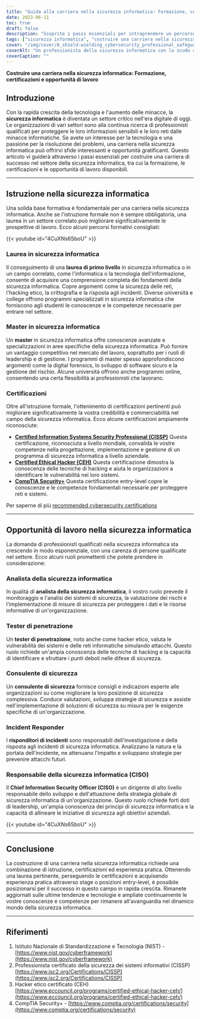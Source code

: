 ```yaml
---
title: "Guida alla carriera nella sicurezza informatica: Formazione, certificazioni e opportunità di lavoro"
date: 2023-06-11
toc: true
draft: false
description: "Scoprite i passi essenziali per intraprendere un percorso di successo nella sicurezza informatica, tra cui formazione, certificazioni e prospettive di lavoro redditizie."
tags: ["sicurezza informatica", "costruire una carriera nella sicurezza informatica", "educazione alla sicurezza informatica", "certificazioni di sicurezza informatica", "opportunità di lavoro nella sicurezza informatica", "carriere tecnologiche", "educazione alla sicurezza informatica", "lavori di sicurezza informatica", "industria della sicurezza informatica", "professionisti della sicurezza informatica", "competenze di sicurezza informatica", "sicurezza della rete", "sicurezza delle informazioni", "analista di sicurezza informatica", "hacking etico", "consulente per la sicurezza informatica", "risposta agli incidenti", "CISO", "strategia di sicurezza informatica", "laurea in sicurezza informatica", "master in sicurezza informatica", "Certificazione CISSP", "Certificazione CEH", "Certificazione CompTIA Security+", "mercato del lavoro della sicurezza informatica", "medicina legale digitale", "gestione del rischio nella sicurezza informatica", "sviluppo sicuro del software", "protezione dei dati", "tendenze della sicurezza informatica"]
cover: "/img/cover/A_shield-wielding_cybersecurity_professional_safeguarding.png"
coverAlt: "Un professionista della sicurezza informatica con lo scudo che protegge le risorse digitali dagli attacchi degli hacker."
coverCaption: ""
---
```


**Costruire una carriera nella sicurezza informatica: Formazione, certificazioni e opportunità di lavoro**

## Introduzione
Con la rapida crescita della tecnologia e l'aumento delle minacce, la **sicurezza informatica** è diventata un settore critico nell'era digitale di oggi. Le organizzazioni di vari settori sono alla continua ricerca di professionisti qualificati per proteggere le loro informazioni sensibili e le loro reti dalle minacce informatiche. Se avete un interesse per la tecnologia e una passione per la risoluzione dei problemi, una carriera nella sicurezza informatica può offrirvi sfide interessanti e opportunità gratificanti. Questo articolo vi guiderà attraverso i passi essenziali per costruire una carriera di successo nel settore della sicurezza informatica, tra cui la formazione, le certificazioni e le opportunità di lavoro disponibili.

______

## Istruzione nella sicurezza informatica
Una solida base formativa è fondamentale per una carriera nella sicurezza informatica. Anche se l'istruzione formale non è sempre obbligatoria, una laurea in un settore correlato può migliorare significativamente le prospettive di lavoro. Ecco alcuni percorsi formativi consigliati:

{{< youtube id="4CuXNs6SboU" >}}

### Laurea in sicurezza informatica
Il conseguimento di una **laurea di primo livello** in sicurezza informatica o in un campo correlato, come l'informatica o la tecnologia dell'informazione, consente di acquisire una comprensione completa dei fondamenti della sicurezza informatica. Copre argomenti come la sicurezza delle reti, l'hacking etico, la crittografia e la risposta agli incidenti. Diverse università e college offrono programmi specializzati in sicurezza informatica che forniscono agli studenti le conoscenze e le competenze necessarie per entrare nel settore.

### Master in sicurezza informatica
Un **master** in sicurezza informatica offre conoscenze avanzate e specializzazioni in aree specifiche della sicurezza informatica. Può fornire un vantaggio competitivo nel mercato del lavoro, soprattutto per i ruoli di leadership e di gestione. I programmi di master spesso approfondiscono argomenti come la digital forensics, lo sviluppo di software sicuro e la gestione del rischio. Alcune università offrono anche programmi online, consentendo una certa flessibilità ai professionisti che lavorano.

### Certificazioni
Oltre all'istruzione formale, l'ottenimento di certificazioni pertinenti può migliorare significativamente la vostra credibilità e commerciabilità nel campo della sicurezza informatica. Ecco alcune certificazioni ampiamente riconosciute:

- [**Certified Information Systems Security Professional (CISSP)**](https://simeononsecurity.com/articles/a-guide-to-earning-the-isc2-cissp-certification/) Questa certificazione, riconosciuta a livello mondiale, convalida le vostre competenze nella progettazione, implementazione e gestione di un programma di sicurezza informatica a livello aziendale.
- [**Certified Ethical Hacker (CEH)**](https://simeononsecurity.com/articles/preparing-for-the-ceh-certified-ethical-hacker-certification-exam/) Questa certificazione dimostra la conoscenza delle tecniche di hacking e aiuta le organizzazioni a identificare le vulnerabilità nei loro sistemi.
- [**CompTIA Security+**](https://simeononsecurity.com/articles/comptias-security-plus-sy0-601-what-do-you-need-to-know/) Questa certificazione entry-level copre le conoscenze e le competenze fondamentali necessarie per proteggere reti e sistemi.

Per saperne di più [recommended cybersecurity certifications](https://simeononsecurity.com/recommendations/certifications/)

______

## Opportunità di lavoro nella sicurezza informatica
La domanda di professionisti qualificati nella sicurezza informatica sta crescendo in modo esponenziale, con una carenza di persone qualificate nel settore. Ecco alcuni ruoli promettenti che potete prendere in considerazione:

### Analista della sicurezza informatica
In qualità di **analista della sicurezza informatica**, il vostro ruolo prevede il monitoraggio e l'analisi dei sistemi di sicurezza, la valutazione dei rischi e l'implementazione di misure di sicurezza per proteggere i dati e le risorse informative di un'organizzazione.

### Tester di penetrazione
Un **tester di penetrazione**, noto anche come hacker etico, valuta le vulnerabilità dei sistemi e delle reti informatiche simulando attacchi. Questo ruolo richiede un'ampia conoscenza delle tecniche di hacking e la capacità di identificare e sfruttare i punti deboli nelle difese di sicurezza.

### Consulente di sicurezza
Un **consulente di sicurezza** fornisce consigli e indicazioni esperte alle organizzazioni su come migliorare la loro posizione di sicurezza complessiva. Conduce valutazioni, sviluppa strategie di sicurezza e assiste nell'implementazione di soluzioni di sicurezza su misura per le esigenze specifiche di un'organizzazione.

### Incident Responder
I **risponditori di incidenti** sono responsabili dell'investigazione e della risposta agli incidenti di sicurezza informatica. Analizzano la natura e la portata dell'incidente, ne attenuano l'impatto e sviluppano strategie per prevenire attacchi futuri.

### Responsabile della sicurezza informatica (CISO)
Il **Chief Information Security Officer (CISO)** è un dirigente di alto livello responsabile dello sviluppo e dell'attuazione della strategia globale di sicurezza informatica di un'organizzazione. Questo ruolo richiede forti doti di leadership, un'ampia conoscenza dei principi di sicurezza informatica e la capacità di allineare le iniziative di sicurezza agli obiettivi aziendali.

{{< youtube id="4CuXNs6SboU" >}}

______

## Conclusione
La costruzione di una carriera nella sicurezza informatica richiede una combinazione di istruzione, certificazioni ed esperienza pratica. Ottenendo una laurea pertinente, perseguendo le certificazioni e acquisendo esperienza pratica attraverso stage o posizioni entry-level, è possibile posizionarsi per il successo in questo campo in rapida crescita. Rimanete aggiornati sulle ultime tendenze e tecnologie e ampliate continuamente le vostre conoscenze e competenze per rimanere all'avanguardia nel dinamico mondo della sicurezza informatica.

______

## Riferimenti

1. Istituto Nazionale di Standardizzazione e Tecnologia (NIST) - [https://www.nist.gov/cyberframework](https://www.nist.gov/cyberframework)
2. Professionista certificato della sicurezza dei sistemi informativi (CISSP) [https://www.isc2.org/Certifications/CISSP](https://www.isc2.org/Certifications/CISSP)
3. Hacker etico certificato (CEH) [https://www.eccouncil.org/programs/certified-ethical-hacker-ceh/](https://www.eccouncil.org/programs/certified-ethical-hacker-ceh/)
4. CompTIA Security+ - [https://www.comptia.org/certifications/security](https://www.comptia.org/certifications/security)


